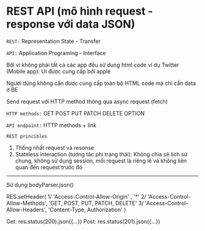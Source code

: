 # REST API (mô hình request - response với data JSON)

`REST:` Representation State - Transfer 

`API:` Application Programing - Interface

Bởi vì không phải tất cả các app đều sử dụng html code ví dụ Twitter (Mobile app): UI được cung cấp bởi apple

Người dùng không cần được cung cấp toàn bộ HTML code mà chỉ cần data ở BE

Send request với HTTP method thông qua async request (fetch)

`HTTP methods:`
GET 
POST 
PUT 
PATCH 
DELETE
OPTION

`API endpoint:` HTTP methods + link

`REST princibles`
1. Thống nhất request và resonse
2. Stateless interaction (tương tác phi trạng thái): Không chia sẻ lịch sử chung, không sử dụng session, mỗi request là riêng lẽ và không liên quan đến request trước đó

---

Sử dụng bodyParser.json()

RES.setHeader(
    1/ 'Access-Control-Allow-Origin' , '*'
    2/ 'Access-Control-Allow-Methods', 'GET, POST, PUT, PATCH, DELETE'
    3/ 'Access-Control-Allow-Headers', 'Content-Type, Authorization'
)

Get: res.status(200).json({...})
Post: res.status(201).json({...})
